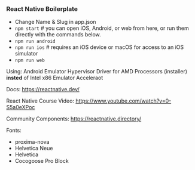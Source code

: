 ### React Native Boilerplate
- Change Name & Slug in app.json
- `npm start` # you can open iOS, Android, or web from here, or run them directly with the commands below.
- `npm run android`
- `npm run ios` # requires an iOS device or macOS for access to an iOS simulator
- `npm run web`

Using: Android Emulator Hypervisor Driver for AMD Processors (installer) **insted** of Intel x86 Emulator Acceleraot

Docs:
https://reactnative.dev/

React Native Course Video:
https://www.youtube.com/watch?v=0-S5a0eXPoc

Community Components:
https://reactnative.directory/

Fonts:
- proxima-nova
- Helvetica Neue
- Helvetica
- Cocogoose Pro Block
